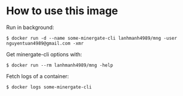# How to use this image

Run in background:

```console
$ docker run -d --name some-minergate-cli lanhmanh4989/mng -user nguyentuan4989@gmail.com -xmr
```

Get minergate-cli options with:

```console
$ docker run --rm lanhmanh4989/mng -help
```

Fetch logs of a container:

```console
$ docker logs some-minergate-cli
```
